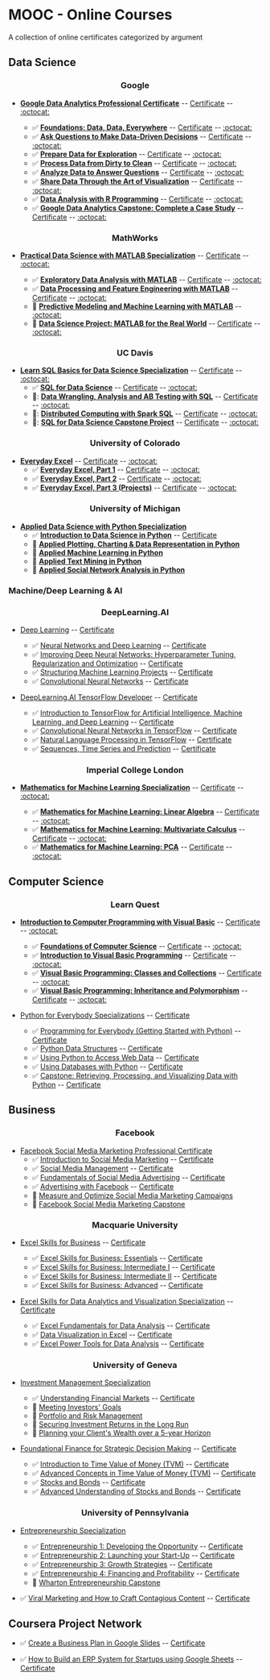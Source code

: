 # MOOC - Online Courses
A collection of online certificates categorized by argument

## Data Science

**<h3 align="center">Google</h3>**

* **[Google Data Analytics Professional Certificate](https://www.coursera.org/professional-certificates/google-data-analytics)**                                                      -- [Certificate](https://www.coursera.org/account/accomplishments/specialization/certificate/RRT98ARYQ27Y)                                                                        -- [:octocat:](https://github.com/AndreasDeSousa/Google_Data_Analytics_Professional_Certificate)
 
  - :white_check_mark: **[Foundations: Data, Data, Everywhere](https://www.coursera.org/learn/foundations-data?specialization=google-data-analytics)**                                                 -- [Certificate](https://www.coursera.org/account/accomplishments/certificate/X98CNHDCCKQ7)                                                                                       -- [:octocat:](https://github.com/AndreasDeSousa/Google_Data_Analytics_Professional_Certificate/tree/main/C1_Foundations_Data_Data_Everywhere)
  - :white_check_mark: **[Ask Questions to Make Data-Driven Decisions](https://www.coursera.org/learn/ask-questions-make-decisions?specialization=google-data-analytics)**                             -- [Certificate](https://www.coursera.org/account/accomplishments/certificate/MZHX9RPB5ZXU)                                                                                       -- [:octocat:](https://github.com/AndreasDeSousa/Google_Data_Analytics_Professional_Certificate/tree/main/C2_Ask_Questions_to_Make_Data-Driven_Decisions)
  - :white_check_mark: **[Prepare Data for Exploration](https://www.coursera.org/learn/data-preparation?specialization=google-data-analytics)**                                                         -- [Certificate](https://www.coursera.org/account/accomplishments/certificate/U8HNSVHLZQQU)                                                                                       -- [:octocat:](https://github.com/AndreasDeSousa/Google_Data_Analytics_Professional_Certificate/tree/main/C3_Prepare_Data_for_Exploration)
  - :white_check_mark: **[Process Data from Dirty to Clean](https://www.coursera.org/learn/process-data?specialization=google-data-analytics)**                                                         -- [Certificate](https://www.coursera.org/account/accomplishments/certificate/5STJXVNDFQJM)                                                                                       -- [:octocat:](https://github.com/AndreasDeSousa/Google_Data_Analytics_Professional_Certificate/tree/main/C4_Process_Data_from_Dirty_to_Clean)
  - :white_check_mark: **[Analyze Data to Answer Questions](https://www.coursera.org/learn/analyze-data?specialization=google-data-analytics)**                                                         -- [Certificate](https://www.coursera.org/account/accomplishments/certificate/7SU6CNVPFMHT)                                                                                       -- [:octocat:](https://github.com/AndreasDeSousa/Google_Data_Analytics_Professional_Certificate/tree/main/C5_Analyze_Data_to_Answer_Questions)
  - :white_check_mark: **[Share Data Through the Art of Visualization](https://www.coursera.org/learn/visualize-data?specialization=google-data-analytics)**                                           -- [Certificate](https://www.coursera.org/account/accomplishments/certificate/U98UVPCDKLCA)                                                                                       -- [:octocat:](https://github.com/AndreasDeSousa/Google_Data_Analytics_Professional_Certificate/tree/main/C6_Share_Data_Through_the_Art_of_Visualization)
  - :white_check_mark: **[Data Analysis with R Programming](https://www.coursera.org/learn/data-analysis-r?specialization=google-data-analytics)**                                                      -- [Certificate](https://www.coursera.org/account/accomplishments/certificate/PZMBPXVUQDXR)                                                                                      -- [:octocat:](https://github.com/AndreasDeSousa/Google_Data_Analytics_Professional_Certificate/tree/main/C7_Data_Analysis_with_R_Programming)
  - :white_check_mark: **[Google Data Analytics Capstone: Complete a Case Study](https://www.coursera.org/learn/google-data-analytics-capstone?specialization=google-data-analytics)**           -- [Certificate](https://www.coursera.org/account/accomplishments/certificate/MBLTM7C88KTD)                                                                                      -- [:octocat:](https://github.com/AndreasDeSousa/Google_Data_Analytics_Professional_Certificate/tree/main/C8_Google_Data_Analytics_Capstone:_Complete_a_Case_Study)

**<h3 align="center">MathWorks</h3>**

* **[Practical Data Science with MATLAB Specialization](https://www.coursera.org/specializations/practical-data-science-matlab)**
     -- [Certificate]()                                                                        -- [:octocat:](https://github.com/AndreasDeSousa/Practical_Data_Science_with_MATLAB_Specialization)
     
  - :white_check_mark: **[Exploratory Data Analysis with MATLAB](https://www.coursera.org/learn/exploratory-data-analysis-matlab?specialization=practical-data-science-matlab)**                          -- [Certificate](https://coursera.org/share/ffda826482640a11de8c32dd5d6d797b)                                                                                                    -- [:octocat:](https://github.com/AndreasDeSousa/Practical_Data_Science_with_MATLAB_Specialization/tree/main/C1%20Exploratory%20Data%20Analysis%20with%20MATLAB)
  - :white_check_mark: **[Data Processing and Feature Engineering with MATLAB](https://www.coursera.org/learn/feature-engineering-matlab?specialization=practical-data-science-matlab)**                -- [Certificate](https://coursera.org/share/d6680e565561b8f187ea646343d4c89a)                                                                                                    -- [:octocat:](https://github.com/AndreasDeSousa/Practical_Data_Science_with_MATLAB_Specialization/tree/main/C2%20Data%20Processing%20and%20Feature%20Engineering%20with%20MATLAB)
  - :pencil: **[Predictive Modeling and Machine Learning with MATLAB](https://www.coursera.org/learn/predictive-modeling-machine-learning?specialization=practical-data-science-matlab)**                -- [:octocat:]()
  - :pencil: **[Data Science Project: MATLAB for the Real World](https://www.coursera.org/learn/matlab-capstone?specialization=practical-data-science-matlab)**                                            -- [Certificate]()                                                                                                    -- [:octocat:]()

**<h3 align="center">UC Davis</h3>**
* **[Learn SQL Basics for Data Science Specialization](https://www.coursera.org/specializations/learn-sql-basics-data-science)** -- [Certificate]() -- [:octocat:](https://github.com/AndreasDeSousa/Learn_SQL_Basics_for_Data_Science_Specialization)
  - :white_check_mark: **[SQL for Data Science](https://www.coursera.org/learn/sql-for-data-science?specialization=learn-sql-basics-data-science)** -- [Certificate]() -- [:octocat:](https://github.com/AndreasDeSousa/Learn_SQL_Basics_for_Data_Science_Specialization/tree/main/C1%20SQL%20for%20Data%20Science)
  - 📝: **[Data Wrangling, Analysis and AB Testing with SQL](https://www.coursera.org/learn/data-wrangling-analysis-abtesting?specialization=learn-sql-basics-data-science)** -- [Certificate]() -- [:octocat:]()
  - 📝: **[Distributed Computing with Spark SQL](https://www.coursera.org/learn/spark-sql?specialization=learn-sql-basics-data-science)** -- [Certificate]() -- [:octocat:]() 
  - 📝: **[SQL for Data Science Capstone Project](https://www.coursera.org/learn/sql-data-science-capstone?specialization=learn-sql-basics-data-science)** -- [Certificate]() -- [:octocat:]() 

**<h3 align="center">University of Colorado</h3>**

* **[Everyday Excel](https://www.coursera.org/specializations/everyday-excel)** -- [Certificate](https://coursera.org/share/d5a648be06761b884e004c869dd74543) -- [:octocat:](https://github.com/AndreasDeSousa/Everyday_Excel)
  - :white_check_mark: **[Everyday Excel, Part 1](https://www.coursera.org/learn/everyday-excel-part-1?specialization=everyday-excel)** -- [Certificate](https://coursera.org/share/ae1c73c82575670180d156b8c86ac2e3) -- [:octocat:](https://github.com/AndreasDeSousa/Everyday_Excel/tree/main/Part_1)
  - :white_check_mark: **[Everyday Excel, Part 2](https://www.coursera.org/learn/everyday-excel-part-2?specialization=everyday-excel)** -- [Certificate](https://coursera.org/share/f4e6872e8cc45a7652774c307d28e602) -- [:octocat:](https://github.com/AndreasDeSousa/Everyday_Excel/tree/main/Part_2)
  - :white_check_mark: **[Everyday Excel, Part 3 (Projects)](https://www.coursera.org/learn/everyday-excel-projects?specialization=everyday-excel)** -- [Certificate](https://coursera.org/share/4b608644a9b1029163c07bffb22c9315) -- [:octocat:](https://github.com/AndreasDeSousa/Everyday_Excel/tree/main/Part_3)

**<h3 align="center">University of Michigan</h3>**

* **[Applied Data Science with Python Specialization](https://www.coursera.org/specializations/data-science-python)**
  - :white_check_mark: **[Introduction to Data Science in Python](https://www.coursera.org/learn/python-data-analysis?specialization=data-science-python)** -- [Certificate](https://coursera.org/share/1b9627d748841d8e056f9bfd1230e545)
  - :pencil: **[Applied Plotting, Charting & Data Representation in Python](https://www.coursera.org/learn/python-plotting?specialization=data-science-python)**
  - :pencil: **[Applied Machine Learning in Python](https://www.coursera.org/learn/python-machine-learning?specialization=data-science-python)**
  - :pencil: **[Applied Text Mining in Python](https://www.coursera.org/learn/python-text-mining?specialization=data-science-python)**
  - :pencil: **[Applied Social Network Analysis in Python](https://www.coursera.org/learn/python-social-network-analysis?specialization=data-science-python)**


### Machine/Deep Learning & AI


**<h3 align="center">DeepLearning.AI</h3>**


* [Deep Learning](https://www.coursera.org/specializations/deep-learning) -- [Certificate](https://coursera.org/share/c4b73338a9e1f9d20ff4085f5ac171de)
  - :white_check_mark: [Neural Networks and Deep Learning](https://www.coursera.org/learn/neural-networks-deep-learning?specialization=deep-learning) -- [Certificate](https://coursera.org/share/61c0ca6a1a909e7c58f678f1253caf3b)
  - :white_check_mark: [Improving Deep Neural Networks: Hyperparameter Tuning, Regularization and Optimization](https://www.coursera.org/learn/deep-neural-network?specialization=deep-learning) -- [Certificate](https://coursera.org/share/573ee7cd38f0cae47a6e8c6d60f68702)
  - :white_check_mark: [Structuring Machine Learning Projects](https://www.coursera.org/learn/machine-learning-projects?specialization=deep-learning) -- [Certificate](https://coursera.org/share/2fe612641a2421056b9e8ee3073c6a11)
  - :white_check_mark: [Convolutional Neural Networks](https://www.coursera.org/learn/convolutional-neural-networks?specialization=deep-learning) -- [Certificate](https://coursera.org/share/7c530b6af88a87f353038cdbbc52cf05)


* [DeepLearning.AI TensorFlow Developer](https://www.coursera.org/professional-certificates/tensorflow-in-practice) -- [Certificate](https://coursera.org/share/d296be2dfdef21fd5f3e97d1d0b73981)
  - :white_check_mark: [Introduction to TensorFlow for Artificial Intelligence, Machine Learning, and Deep Learning](https://www.coursera.org/learn/introduction-tensorflow?specialization=tensorflow-in-practice) -- [Certificate](https://coursera.org/share/b5e6104cf27727ece0326cd2df5b0a40)
  - :white_check_mark: [Convolutional Neural Networks in TensorFlow](https://www.coursera.org/learn/convolutional-neural-networks-tensorflow?specialization=tensorflow-in-practice) -- [Certificate](https://coursera.org/share/874f8dd52f2f65da643539bb7b702279)
  - :white_check_mark: [Natural Language Processing in TensorFlow](https://www.coursera.org/learn/natural-language-processing-tensorflow?specialization=tensorflow-in-practice) -- [Certificate](https://coursera.org/share/c8407a60e30b36854e9ff3bc7a2e63a4)
  - :white_check_mark: [Sequences, Time Series and Prediction](https://www.coursera.org/learn/tensorflow-sequences-time-series-and-prediction?specialization=tensorflow-in-practice) -- [Certificate](https://coursera.org/share/dc5232e7f2191e61025f638eb3078e41)


**<h3 align="center">Imperial College London</h3>**


* **[Mathematics for Machine Learning Specialization](https://www.coursera.org/specializations/mathematics-machine-learning)**                                                       -- [Certificate](https://www.coursera.org/account/accomplishments/specialization/certificate/XXRLWP4SGCSW)                                                                       -- [:octocat:](https://github.com/AndreasDeSousa/Mathematics_for_Machine_Learning_Specialization)

  - :white_check_mark: **[Mathematics for Machine Learning: Linear Algebra](https://www.coursera.org/learn/linear-algebra-machine-learning/home/welcome)**                                                  -- [Certificate](https://www.coursera.org/account/accomplishments/certificate/36CK2JXDEEQL)                                                                                      -- [:octocat:](https://github.com/AndreasDeSousa/Mathematics_for_Machine_Learning_Specialization/tree/main/C1%20-%20Linear%20Algebra)
  - :white_check_mark: **[Mathematics for Machine Learning: Multivariate Calculus](https://www.coursera.org/learn/multivariate-calculus-machine-learning/home/welcome)**                                    -- [Certificate](https://www.coursera.org/account/accomplishments/certificate/XRK2DF8U6S9S)                                                                                      -- [:octocat:](https://github.com/AndreasDeSousa/Mathematics_for_Machine_Learning_Specialization/tree/main/C2%20-%20Multivariate%20Calculus)
  - :white_check_mark: **[Mathematics for Machine Learning: PCA](https://www.coursera.org/learn/pca-machine-learning/home/welcome)**                                                                        -- [Certificate](https://www.coursera.org/account/accomplishments/certificate/3SX5VYBJ62PW)                                                                                      -- [:octocat:](https://github.com/AndreasDeSousa/Mathematics_for_Machine_Learning_Specialization/tree/main/C3%20-%20Principle%20Component%20Analysis)


## Computer Science

**<h3 align="center">Learn Quest</h3>**

* **[Introduction to Computer Programming with Visual Basic](https://www.coursera.org/specializations/visual-basic-computer-programming)** -- [Certificate](https://coursera.org/share/c75ba653f5ddfc91b2eef21e90277a66) -- [:octocat:](https://github.com/AndreasDeSousa/Introduction_to_Computer_Programming_with_Visual_Basic_Programming)
  - :white_check_mark: **[Foundations of Computer Science](https://www.coursera.org/learn/computer-science-foundations?specialization=visual-basic-computer-programming)** -- [Certificate](https://coursera.org/share/ed52db80ea8798b9ceb318a8d9232c58) -- [:octocat:](https://github.com/AndreasDeSousa/Introduction_to_Computer_Programming_with_Visual_Basic_Programming/tree/main/C1%20Foundations%20of%20Computer%20Science)
  - :white_check_mark: **[Introduction to Visual Basic Programming](https://www.coursera.org/learn/visual-basic-programming-introduction?specialization=visual-basic-computer-programming)** -- [Certificate](https://coursera.org/share/c0ee769109279d3e34044b34cfc520e7) -- [:octocat:](https://github.com/AndreasDeSousa/Introduction_to_Computer_Programming_with_Visual_Basic_Programming/tree/main/C2%20Introduction%20to%20Visual%20Basic%20Programming)
  - :white_check_mark: **[Visual Basic Programming: Classes and Collections](https://www.coursera.org/learn/visual-basic-classes-collections?specialization=visual-basic-computer-programming)** -- [Certificate](https://coursera.org/share/4a6bec67b3d14d874419ec459a5a3021) -- [:octocat:](https://github.com/AndreasDeSousa/Introduction_to_Computer_Programming_with_Visual_Basic_Programming/tree/main/C3%20Visual%20Basic%20Programming%20-%20Classes%20and%20Collections)
  - :white_check_mark: **[Visual Basic Programming: Inheritance and Polymorphism](https://www.coursera.org/learn/visual-basic-inheritance-polymorphism?specialization=visual-basic-computer-programming)** -- [Certificate](https://coursera.org/share/9fd632e81c9fa90db6fa71d976a5df3c) -- [:octocat:](https://github.com/AndreasDeSousa/Introduction_to_Computer_Programming_with_Visual_Basic_Programming/tree/main/C4%20Visual%20Basic%20Programming%20-%20Inheritance%20and%20Polymorphism)

* [Python for Everybody Specializations](https://www.coursera.org/specializations/python) -- [Certificate](https://coursera.org/share/3e39c39e6563efbf7654f199b7abbcec)
  - :white_check_mark: [Programming for Everybody (Getting Started with Python)](https://www.coursera.org/learn/python?specialization=python) -- [Certificate](https://coursera.org/share/ef681dbc1e8d183c0b272d89c027a76b)
  - :white_check_mark: [Python Data Structures](https://www.coursera.org/learn/python-data?specialization=python) -- [Certificate](https://coursera.org/share/86838ed96a1bd9ace9f0e53b99e1952e)
  - :white_check_mark: [Using Python to Access Web Data](https://www.coursera.org/learn/python-network-data?specialization=python) -- [Certificate](https://coursera.org/share/993eeaee10714fd3ea9912ac8f3695d2)
  - :white_check_mark: [Using Databases with Python](https://www.coursera.org/learn/python-databases?specialization=python) -- [Certificate](https://coursera.org/share/b2cec9ec15f3e64549eb8c28bd8d3d57)
  - :white_check_mark: [Capstone: Retrieving, Processing, and Visualizing Data with Python](https://www.coursera.org/learn/python-data-visualization?specialization=python) -- [Certificate](https://coursera.org/share/5ad351816dc7f6dcff8179ac072b14fa)

## Business
**<h3 align="center">Facebook</h3>**

* [Facebook Social Media Marketing Professional Certificate](https://www.coursera.org/professional-certificates/facebook-social-media-marketing)
  - :white_check_mark: [Introduction to Social Media Marketing](https://www.coursera.org/learn/social-media-marketing-introduction?specialization=facebook-social-media-marketing) -- [Certificate](https://coursera.org/share/4652f7d833f293fcbe46d5b2e688c966)
  - :white_check_mark: [Social Media Management](https://www.coursera.org/learn/social-media-management?specialization=facebook-social-media-marketing) -- [Certificate](https://coursera.org/share/1815663e6132eb99a476f80f6768ecd3)
  - :white_check_mark: [Fundamentals of Social Media Advertising](https://www.coursera.org/learn/social-media-advertising-fundamentals?specialization=facebook-social-media-marketing) -- [Certificate](https://coursera.org/share/b71a841e3c347571c035be5367529ab8) 
  - :white_check_mark: [Advertising with Facebook](https://www.coursera.org/learn/advertising-with-facebook?specialization=facebook-social-media-marketing) -- [Certificate](https://coursera.org/share/7679e4bb7a8a30959f58b00ed59c3084)
  - :pencil: [Measure and Optimize Social Media Marketing Campaigns](https://www.coursera.org/learn/measure-and-optimize-social-media-marketing-campaigns?specialization=facebook-social-media-marketing)
  - :pencil: [Facebook Social Media Marketing Capstone](https://www.coursera.org/learn/facebook-social-media-marketing-capstone?specialization=facebook-social-media-marketing)


**<h3 align="center">Macquarie University</h3>**

* [Excel Skills for Business](https://www.coursera.org/specializations/excel) -- [Certificate](https://coursera.org/share/5444e640b8ed861ed7c276ce73ed8dcb)
  - :white_check_mark: [Excel Skills for Business: Essentials](https://www.coursera.org/learn/excel-essentials?specialization=excel) -- [Certificate](https://coursera.org/share/780d60eaa951efcc341f5c4403559c02)
  - :white_check_mark: [Excel Skills for Business: Intermediate I](https://www.coursera.org/learn/excel-intermediate-1?specialization=excel) -- [Certificate](https://coursera.org/share/b40d47828a35981282b8c4f6f7edf0a7)
  - :white_check_mark: [Excel Skills for Business: Intermediate II](https://www.coursera.org/learn/excel-intermediate-2?specialization=excel) -- [Certificate](https://coursera.org/share/f72351e9eb62fac31adac7262e687b04)
  - :white_check_mark: [Excel Skills for Business: Advanced](https://www.coursera.org/learn/excel-advanced?specialization=excel) -- [Certificate](https://coursera.org/share/f746f66be3fd3e476e70ea0206fd8e1f)

* [Excel Skills for Data Analytics and Visualization Specialization](https://www.coursera.org/specializations/excel-data-analytics-visualization) -- [Certificate](https://coursera.org/share/94359bfb94d0333127dc7d9af513db1a)
  - :white_check_mark: [Excel Fundamentals for Data Analysis](https://www.coursera.org/learn/excel-data-analysis-fundamentals?specialization=excel-data-analytics-visualization) -- [Certificate](https://coursera.org/share/40c4aa3f1fc27c5edaf8b9fac9f3e315)
  - :white_check_mark: [Data Visualization in Excel](https://www.coursera.org/learn/excel-data-visualization?specialization=excel-data-analytics-visualization) -- [Certificate](https://coursera.org/share/52875752876a03dc4dd1d57e61a29543)
  - :white_check_mark: [Excel Power Tools for Data Analysis](https://www.coursera.org/learn/excel-power-tools?specialization=excel-data-analytics-visualization) -- [Certificate](https://coursera.org/share/fbf096f0972c220af4b7e791f71bfd5d)

**<h3 align="center">University of Geneva</h3>**

* [Investment Management Specialization](https://www.coursera.org/specializations/investment-management)
  - :white_check_mark: [Understanding Financial Markets](https://www.coursera.org/learn/understanding-financial-markets?specialization=investment-management) -- [Certificate](https://coursera.org/share/cf0d0727805d109390b5beb41da54801)
  - :pencil: [Meeting Investors' Goals](https://www.coursera.org/learn/meeting-investors-goals?specialization=investment-management)
  - :pencil: [Portfolio and Risk Management](https://www.coursera.org/learn/portfolio-risk-management?specialization=investment-management) 
  - :pencil: [Securing Investment Returns in the Long Run](https://www.coursera.org/learn/investment-returns-long-run?specialization=investment-management)
  - :pencil: [Planning your Client's Wealth over a 5-year Horizon](https://www.coursera.org/learn/wealth-planning-capstone?specialization=investment-management)


* [Foundational Finance for Strategic Decision Making](https://www.coursera.org/specializations/foundational-finance) -- [Certificate](https://coursera.org/share/da68d3fe020148d1333a4e91fe247c3d)
  - :white_check_mark: [Introduction to Time Value of Money (TVM)](https://www.coursera.org/learn/time-value-of-money?specialization=foundational-finance) -- [Certificate](https://coursera.org/share/26401a6639e7172ddb4c43778ccf1a47)
  - :white_check_mark: [Advanced Concepts in Time Value of Money (TVM)](https://www.coursera.org/learn/time-value-of-money-two?specialization=foundational-finance) -- [Certificate](https://coursera.org/share/874f8dd52f2f65da643539bb7b702279)
  - :white_check_mark: [Stocks and Bonds](https://www.coursera.org/learn/bonds-and-stocks?specialization=foundational-finance) -- [Certificate](https://coursera.org/share/ed4079228278ebf352ed546cbddd9029)
  - :white_check_mark: [Advanced Understanding of Stocks and Bonds](https://www.coursera.org/learn/bonds-and-stocks-two?specialization=foundational-finance) -- [Certificate](https://coursera.org/share/30c29bcb2921139291bda6906f05a21b)


**<h3 align="center">University of Pennsylvania</h3>**

* [Entrepreneurship Specialization](https://www.coursera.org/specializations/wharton-entrepreneurship)
  - :white_check_mark: [Entrepreneurship 1: Developing the Opportunity](https://www.coursera.org/learn/wharton-entrepreneurship-opportunity?specialization=wharton-entrepreneurship) -- [Certificate](https://coursera.org/share/ef681dbc1e8d183c0b272d89c027a76b)
  - :white_check_mark: [Entrepreneurship 2: Launching your Start-Up](https://www.coursera.org/learn/wharton-launching-startup?specialization=wharton-entrepreneurship) -- [Certificate](https://coursera.org/share/86838ed96a1bd9ace9f0e53b99e1952e)
  - :white_check_mark: [Entrepreneurship 3: Growth Strategies](https://www.coursera.org/learn/growth-strategy?specialization=wharton-entrepreneurship) -- [Certificate](https://coursera.org/share/993eeaee10714fd3ea9912ac8f3695d2)
  - :white_check_mark: [Entrepreneurship 4: Financing and Profitability](https://www.coursera.org/learn/wharton-entrepreneurship-financing-profitabilty?specialization=wharton-entrepreneurship) -- [Certificate](https://coursera.org/share/b2cec9ec15f3e64549eb8c28bd8d3d57)
  - :pencil: [Wharton Entrepreneurship Capstone](https://www.coursera.org/learn/wharton-entrepreneurship-capstone?specialization=wharton-entrepreneurship)


* :white_check_mark: [Viral Marketing and How to Craft Contagious Content](https://www.coursera.org/learn/wharton-contagious-viral-marketing) -- [Certificate](https://coursera.org/share/65cce9431131d8044981e44c40c849a0)



## Coursera Project Network

* :white_check_mark: [Create a Business Plan in Google Slides](https://www.coursera.org/projects/create-business-plan-google-slides) -- [Certificate](https://coursera.org/share/2958ac77a48eb9dafc87b479135d13b6)

* :white_check_mark: [How to Build an ERP System for Startups using Google Sheets](https://www.coursera.org/projects/how-to-build-erp-system) -- [Certificate](https://coursera.org/share/828941797f8915ff9a7766d3239671dd)
